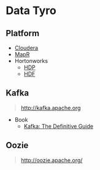 # Data Tyro
## Platform
- [Cloudera](https://www.cloudera.com/products/open-source/apache-hadoop/key-cdh-components.html)
- [MapR](https://mapr.com/products/mapr-sandbox-hadoop/download/)
- Hortonworks
    - [HDP](https://hortonworks.com/downloads/#sandbox)
    - [HDF](https://hortonworks.com/products/data-platforms/hdf/)


## Kafka
> http://kafka.apache.org

* Book
    * [Kafka: The Definitive Guide](https://www.confluent.io/resources/kafka-the-definitive-guide/)

## Oozie
> http://oozie.apache.org/